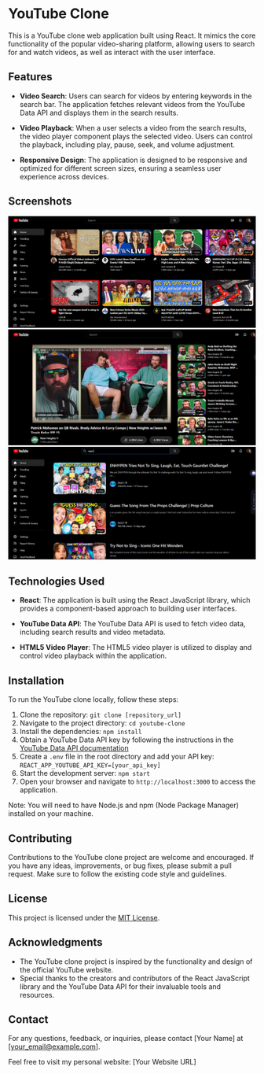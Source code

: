 # YouTube Clone

This is a YouTube clone web application built using React. It mimics the core functionality of the popular video-sharing platform, allowing users to search for and watch videos, as well as interact with the user interface.

## Features

- **Video Search**: Users can search for videos by entering keywords in the search bar. The application fetches relevant videos from the YouTube Data API and displays them in the search results.

- **Video Playback**: When a user selects a video from the search results, the video player component plays the selected video. Users can control the playback, including play, pause, seek, and volume adjustment.

- **Responsive Design**: The application is designed to be responsive and optimized for different screen sizes, ensuring a seamless user experience across devices.


## Screenshots
![youtube](https://github.com/yoseflakew25/youtube_clone-v2/blob/main/screenshot/Screenshot1.png)
![youtube](https://github.com/yoseflakew25/youtube_clone-v2/blob/main/screenshot/Screenshot2.png)
![youtube](https://github.com/yoseflakew25/youtube_clone-v2/blob/main/screenshot/Screenshot3.png)


## Technologies Used

- **React**: The application is built using the React JavaScript library, which provides a component-based approach to building user interfaces.

- **YouTube Data API**: The YouTube Data API is used to fetch video data, including search results and video metadata.

- **HTML5 Video Player**: The HTML5 video player is utilized to display and control video playback within the application.

## Installation

To run the YouTube clone locally, follow these steps:

1. Clone the repository: `git clone [repository_url]`
2. Navigate to the project directory: `cd youtube-clone`
3. Install the dependencies: `npm install`
4. Obtain a YouTube Data API key by following the instructions in the [YouTube Data API documentation](https://developers.google.com/youtube/v3/getting-started)
5. Create a `.env` file in the root directory and add your API key: `REACT_APP_YOUTUBE_API_KEY=[your_api_key]`
6. Start the development server: `npm start`
7. Open your browser and navigate to `http://localhost:3000` to access the application.

Note: You will need to have Node.js and npm (Node Package Manager) installed on your machine.

## Contributing

Contributions to the YouTube clone project are welcome and encouraged. If you have any ideas, improvements, or bug fixes, please submit a pull request. Make sure to follow the existing code style and guidelines.

## License

This project is licensed under the [MIT License](LICENSE).

## Acknowledgments

- The YouTube clone project is inspired by the functionality and design of the official YouTube website.
- Special thanks to the creators and contributors of the React JavaScript library and the YouTube Data API for their invaluable tools and resources.

## Contact

For any questions, feedback, or inquiries, please contact [Your Name] at [your_email@example.com].

Feel free to visit my personal website: [Your Website URL]


